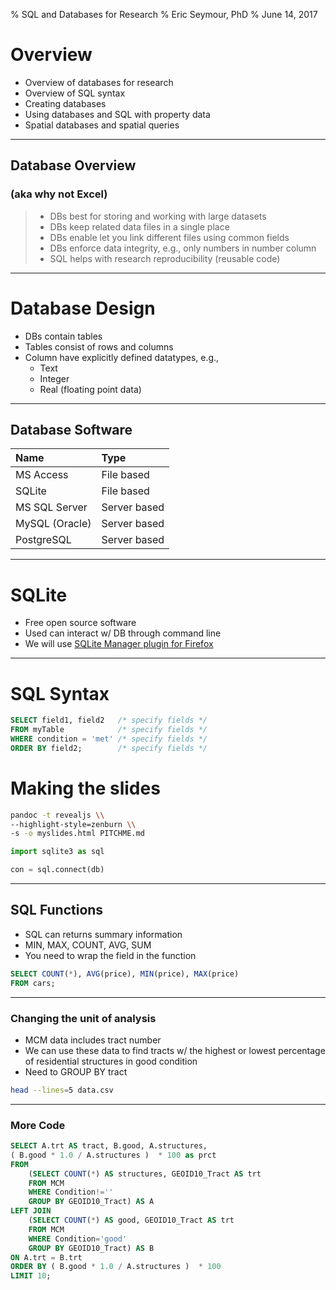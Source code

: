 % SQL and Databases for Research
% Eric Seymour, PhD
% June 14, 2017

# Overview

* Overview of databases for research
* Overview of SQL syntax
* Creating databases
* Using databases and SQL with property data
* Spatial databases and spatial queries 

---

## Database Overview
### (aka why not Excel)

> - DBs best for storing and working with large datasets
> - DBs keep related data files in a single place
> - DBs enable let you link different files using common fields
> - DBs enforce data integrity, e.g., only numbers in number column
> - SQL helps with research reproducibility (reusable code)

---

# Database Design

- DBs contain tables
- Tables consist of rows and columns
- Column have explicitly defined datatypes, e.g.,
	+ Text
	+ Integer
	+ Real (floating point data)

---

## Database Software

| Name           | Type         |
|:---------------|:-------------|
| MS Access      | File based   |
| SQLite         | File based   |
| MS SQL Server  | Server based |
| MySQL (Oracle) | Server based |
| PostgreSQL     | Server based |

---

# SQLite

* Free open source software
* Used can interact w/ DB through command line
* We will use [SQLite Manager plugin for Firefox](https://addons.mozilla.org/en-US/firefox/addon/sqlite-manager/)

---

# SQL Syntax

```sql
SELECT field1, field2 	/* specify fields */
FROM myTable			/* specify fields */
WHERE condition = 'met'	/* specify fields */
ORDER BY field2;		/* specify fields */

```
<!-- 
@[1](Select fields you want returned)
@[2](Select the table or tables you are querying)
@[3](Optional clause to filter results) -->

# Making the slides

```bash
pandoc -t revealjs \\
--highlight-style=zenburn \\
-s -o myslides.html PITCHME.md
```


```python
import sqlite3 as sql

con = sql.connect(db)
```

---

## SQL Functions

* SQL can returns summary information
* MIN, MAX, COUNT, AVG, SUM
* You need to wrap the field in the function

```sql
SELECT COUNT(*), AVG(price), MIN(price), MAX(price)
FROM cars;
```

---

### Changing the unit of analysis

* MCM data includes tract number
* We can use these data to find tracts w/ the highest or lowest percentage of residential structures in good condition
* Need to GROUP BY tract

```bash
head --lines=5 data.csv
```

---

### More Code

```sql
SELECT A.trt AS tract, B.good, A.structures, 
( B.good * 1.0 / A.structures )  * 100 as prct
FROM 
    (SELECT COUNT(*) AS structures, GEOID10_Tract AS trt
    FROM MCM 
    WHERE Condition!='' 
    GROUP BY GEOID10_Tract) AS A 
LEFT JOIN
    (SELECT COUNT(*) AS good, GEOID10_Tract AS trt 
    FROM MCM 
    WHERE Condition='good' 
    GROUP BY GEOID10_Tract) AS B 
ON A.trt = B.trt
ORDER BY ( B.good * 1.0 / A.structures )  * 100
LIMIT 10;
```